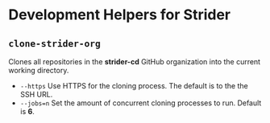 # Development Helpers for Strider

## `clone-strider-org`
Clones all repositories in the **strider-cd** GitHub organization into the current working directory.

- `--https` Use HTTPS for the cloning process. The default is to the the SSH URL.
- `--jobs=n` Set the amount of concurrent cloning processes to run. Default is **6**.
